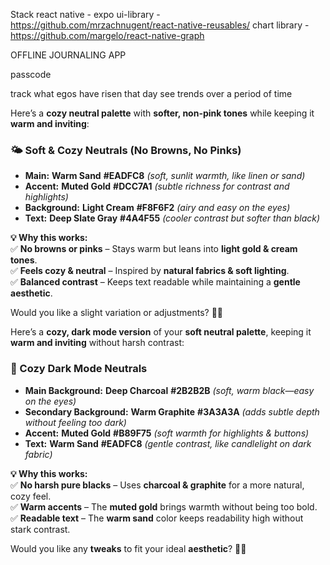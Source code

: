 Stack
react native - expo
ui-library - https://github.com/mrzachnugent/react-native-reusables/
chart library - https://github.com/margelo/react-native-graph

OFFLINE JOURNALING APP

passcode

track what egos have risen that day
see trends over a period of time

Here’s a **cozy neutral palette** with **softer, non-pink tones** while keeping it **warm and inviting**:

### **🌤 Soft & Cozy Neutrals (No Browns, No Pinks)**

- **Main:** **Warm Sand** **#EADFC8** _(soft, sunlit warmth, like linen or sand)_
- **Accent:** **Muted Gold** **#DCC7A1** _(subtle richness for contrast and highlights)_
- **Background:** **Light Cream** **#F8F6F2** _(airy and easy on the eyes)_
- **Text:** **Deep Slate Gray** **#4A4F55** _(cooler contrast but softer than black)_

**💡 Why this works:**  
✅ **No browns or pinks** – Stays warm but leans into **light gold & cream tones**.  
✅ **Feels cozy & neutral** – Inspired by **natural fabrics & soft lighting**.  
✅ **Balanced contrast** – Keeps text readable while maintaining a **gentle aesthetic**.

Would you like a slight variation or adjustments? 🎨✨

Here’s a **cozy, dark mode version** of your **soft neutral palette**, keeping it **warm and inviting** without harsh contrast:

### **🌙 Cozy Dark Mode Neutrals**

- **Main Background:** **Deep Charcoal** **#2B2B2B** _(soft, warm black—easy on the eyes)_
- **Secondary Background:** **Warm Graphite** **#3A3A3A** _(adds subtle depth without feeling too dark)_
- **Accent:** **Muted Gold** **#B89F75** _(soft warmth for highlights & buttons)_
- **Text:** **Warm Sand** **#EADFC8** _(gentle contrast, like candlelight on dark fabric)_

**💡 Why this works:**  
✅ **No harsh pure blacks** – Uses **charcoal & graphite** for a more natural, cozy feel.  
✅ **Warm accents** – The **muted gold** brings warmth without being too bold.  
✅ **Readable text** – The **warm sand** color keeps readability high without stark contrast.

Would you like any **tweaks** to fit your ideal **aesthetic**? 🎨✨
